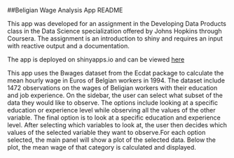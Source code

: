 ##Beligian Wage Analysis App README

This app was developed for an assignment in the Developing Data Products class in the Data Science specialization offered by Johns Hopkins through Coursera. The assignment is an introduction to shiny and requires an input with reactive output and a documentation.

The app is deployed on shinyapps.io and can be viewed [here](https://mjrichard.shinyapps.io/AppBelgiumWage/)

This app uses the Bwages dataset from the Ecdat package to calculate the mean hourly wage in Euros of Belgian workers in 1994. The dataset include 1472 observations on the wages of Beligian workers with their education and job experience. On the sidebar, the user can select what subset of the data they would like to observe. The options include looking at a specific education or experience level while observing all the values of the other variable. The final option is to look at a specific education and experience level. After selecting which variables to look at, the user then decides which values of the selected variable they want to observe.For each option selected, the main panel will show a plot of the selected data. Below the plot, the mean wage of that category is calculated and displayed.